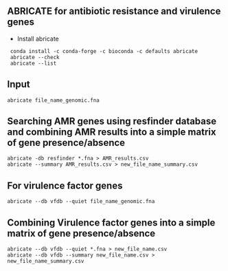 ## ABRICATE for antibiotic resistance and virulence genes

* Install abricate

```
 conda install -c conda-forge -c bioconda -c defaults abricate
 abricate --check
 abricate --list
 ```

## Input 

```
abricate file_name_genomic.fna 
```

## Searching AMR genes using resfinder database and combining AMR results into a simple matrix of gene presence/absence

```
abricate -db resfinder *.fna > AMR_results.csv
abricate --summary AMR_results.csv > new_file_name_summary.csv
```

## For virulence factor genes

```
abricate --db vfdb --quiet file_name_genomic.fna 
```

## Combining Virulence factor genes into a simple matrix of gene presence/absence


```
abricate --db vfdb --quiet *.fna > new_file_name.csv
abricate --db vfdb --summary new_file_name.csv > new_file_name_summary.csv
```
